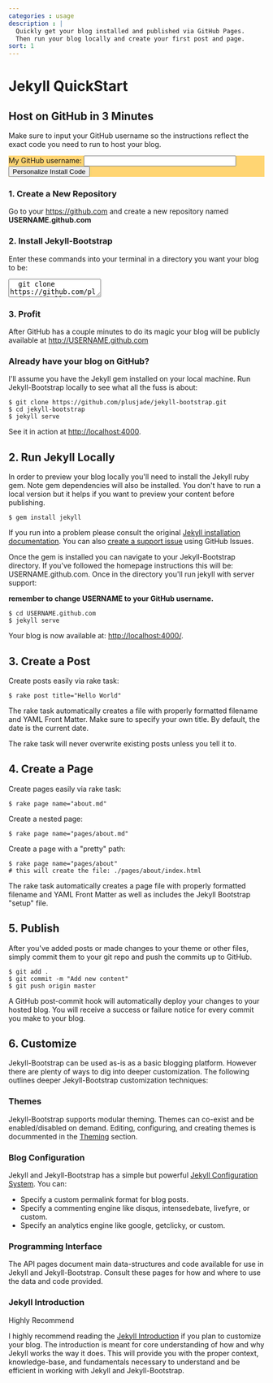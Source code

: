 ```yaml
---
categories : usage
description : |
  Quickly get your blog installed and published via GitHub Pages.
  Then run your blog locally and create your first post and page.
sort: 1
---
```


# Jekyll QuickStart

## Host on GitHub in 3 Minutes

Make sure to input your GitHub username so the instructions reflect the exact code you need to run to host your blog.

<form action="#" id="generate_code" class="alert form-inline" style="vertical-align:middle; background-color:#FFD573;">
  <label>My GitHub username:</label>
  <input type="text" id="github_username" class="form-control" style="width:45%; min-width:300px;">
  <button class="btn btn-success">Personalize Install Code</button>
</form>

### 1. Create a New Repository

Go to your <a href="Github Dashboard">https://github.com</a> and create a new repository named <strong id="repo_name">USERNAME.github.com</strong>

### 2. Install Jekyll-Bootstrap

Enter these commands into your terminal in a directory you want your blog to be:

<div>
  <textarea id="step-2-code">
  git clone https://github.com/plusjade/jekyll-bootstrap.git USERNAME.github.com&#13;
  cd USERNAME.github.com&#13;
  git remote set-url origin git@github.com:USERNAME/USERNAME.github.com.git&#13;
  git push origin master</textarea>
</div>

### 3. Profit

<div>
  After GitHub has a couple minutes to do its magic your blog will be publicly available at  <a href="http://USERNAME.github.com" id="blog_link">http://USERNAME.github.com</a>
</div>

### Already have your blog on GitHub?


I'll assume you have the Jekyll gem installed on your local machine. Run Jekyll-Bootstrap locally to see what all the fuss is about:

    $ git clone https://github.com/plusjade/jekyll-bootstrap.git
    $ cd jekyll-bootstrap
    $ jekyll serve

See it in action at <a href="http://localhost:4000">http://localhost:4000</a>.



## 2. Run Jekyll Locally

In order to preview your blog locally you'll need to install the Jekyll ruby gem. Note gem dependencies will also be installed.
You don't have to run a local version but it helps if you want to preview your content before publishing.


    $ gem install jekyll


If you run into a problem please consult the original [Jekyll installation documentation](http://jekyllrb.com/docs/installation/). You can also [create a support issue](https://github.com/plusjade/jekyll-bootstrap/issues) using GitHub Issues.

Once the gem is installed you can navigate to your Jekyll-Bootstrap directory. If you've followed the homepage instructions this will be: USERNAME.github.com. Once in the directory you'll run jekyll with server support:

**remember to change USERNAME to your GitHub username.**

    $ cd USERNAME.github.com 
    $ jekyll serve

Your blog is now available at: [http://localhost:4000/](http://localhost:4000/).


## 3. Create a Post

Create posts easily via rake task:

    $ rake post title="Hello World"

The rake task automatically creates a file with properly formatted filename and YAML Front Matter. Make sure to specify your own title. By default, the date is the current date.

The rake task will never overwrite existing posts unless you tell it to.

## 4. Create a Page

Create pages easily via rake task:

    $ rake page name="about.md"

Create a nested page:

    $ rake page name="pages/about.md"

Create a page with a "pretty" path:

    $ rake page name="pages/about"
    # this will create the file: ./pages/about/index.html

The rake task automatically creates a page file with properly formatted filename and YAML Front Matter as well as includes the Jekyll Bootstrap "setup" file.

## 5. Publish

After you've added posts or made changes to your theme or other files, simply commit them to your git repo and push the commits up to GitHub.

    $ git add .
    $ git commit -m "Add new content"
    $ git push origin master

A GitHub post-commit hook will automatically deploy your changes to your hosted blog. You will receive a success or failure notice for every commit you make to your blog.

## 6. Customize

Jekyll-Bootstrap can be used as-is as a basic blogging platform.  However there are plenty of ways to dig into deeper customization.  The following outlines deeper Jekyll-Bootstrap customization techniques:

### Themes 

Jekyll-Bootstrap supports modular theming. Themes can co-exist and be enabled/disabled on demand. Editing, configuring, and creating themes is docummented in the [Theming](/usage/jekyll-theming.html) section.

### Blog Configuration

Jekyll and Jekyll-Bootstrap has a simple but powerful [Jekyll Configuration System](/usage/blog-configuration.html). You can:

- Specify a custom permalink format for blog posts.
- Specify a commenting engine like disqus, intensedebate, livefyre, or custom.
- Specify an analytics engine like google, getclicky, or custom.


### Programming Interface

The API pages document main data-structures and code available for use in Jekyll and Jekyll-Bootstrap. Consult these pages for how and where to use the data and code provided.

### Jekyll Introduction

<span class="label label-primary">Highly Recommend</span>

I highly recommend reading the [Jekyll Introduction](/lessons/jekyll-introduction.html)  if you plan to customize your blog. The introduction is meant for core understanding of how and why Jekyll works the way it does. This will provide you with the proper context, knowledge-base, and fundamentals necessary to understand and be efficient in working with Jekyll and Jekyll-Bootstrap.
